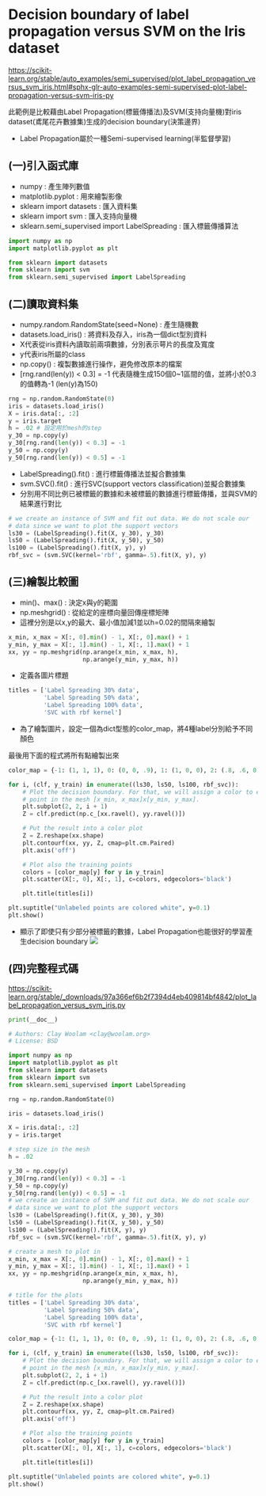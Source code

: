 # **Decision boundary of label propagation versus SVM on the Iris dataset**
https://scikit-learn.org/stable/auto_examples/semi_supervised/plot_label_propagation_versus_svm_iris.html#sphx-glr-auto-examples-semi-supervised-plot-label-propagation-versus-svm-iris-py

此範例是比較藉由Label Propagation(標籤傳播法)及SVM(支持向量機)對iris dataset(鳶尾花卉數據集)生成的decision boundary(決策邊界)
* Label Propagation屬於一種Semi-supervised learning(半監督學習)

## (一)引入函式庫

* numpy : 產生陣列數值
* matplotlib.pyplot : 用來繪製影像
* sklearn import datasets : 匯入資料集
* sklearn import svm : 匯入支持向量機
* sklearn.semi_supervised import LabelSpreading : 匯入標籤傳播算法
```python
import numpy as np
import matplotlib.pyplot as plt

from sklearn import datasets
from sklearn import svm
from sklearn.semi_supervised import LabelSpreading
```
## (二)讀取資料集

* numpy.random.RandomState(seed=None) : 產生隨機數
* datasets.load_iris() : 將資料及存入，iris為一個dict型別資料
* X代表從iris資料內讀取前兩項數據，分別表示萼片的長度及寬度
* y代表iris所屬的class
* np.copy() : 複製數據進行操作，避免修改原本的檔案
* [rng.rand(len(y)) < 0.3] = -1 代表隨機生成150個0~1區間的值，並將小於0.3的值轉為-1 (len(y)為150)
```python
rng = np.random.RandomState(0)
iris = datasets.load_iris()
X = iris.data[:, :2]
y = iris.target
h = .02 # 設定用於mesh的step
y_30 = np.copy(y)
y_30[rng.rand(len(y)) < 0.3] = -1
y_50 = np.copy(y)
y_50[rng.rand(len(y)) < 0.5] = -1
```
* LabelSpreading().fit() : 進行標籤傳播法並擬合數據集
* svm.SVC().fit() : 進行SVC(support vectors classification)並擬合數據集
* 分別用不同比例已被標籤的數據和未被標籤的數據進行標籤傳播，並與SVM的結果進行對比
```python
# we create an instance of SVM and fit out data. We do not scale our
# data since we want to plot the support vectors
ls30 = (LabelSpreading().fit(X, y_30), y_30)
ls50 = (LabelSpreading().fit(X, y_50), y_50)
ls100 = (LabelSpreading().fit(X, y), y)
rbf_svc = (svm.SVC(kernel='rbf', gamma=.5).fit(X, y), y)
```
## (三)繪製比較圖

* min()、max() : 決定x與y的範圍
* np.meshgrid() : 從給定的座標向量回傳座標矩陣
* 這裡分別是以x,y的最大、最小值加減1並以h=0.02的間隔來繪製
```python
x_min, x_max = X[:, 0].min() - 1, X[:, 0].max() + 1
y_min, y_max = X[:, 1].min() - 1, X[:, 1].max() + 1
xx, yy = np.meshgrid(np.arange(x_min, x_max, h),
                     np.arange(y_min, y_max, h))
```
* 定義各圖片標題
```python
titles = ['Label Spreading 30% data',
          'Label Spreading 50% data',
          'Label Spreading 100% data',
          'SVC with rbf kernel']
```
* 為了繪製圖片，設定一個為dict型態的color_map，將4種label分別給予不同顏色

最後用下面的程式將所有點繪製出來
```python
color_map = {-1: (1, 1, 1), 0: (0, 0, .9), 1: (1, 0, 0), 2: (.8, .6, 0)}

for i, (clf, y_train) in enumerate((ls30, ls50, ls100, rbf_svc)):
    # Plot the decision boundary. For that, we will assign a color to each
    # point in the mesh [x_min, x_max]x[y_min, y_max].
    plt.subplot(2, 2, i + 1)
    Z = clf.predict(np.c_[xx.ravel(), yy.ravel()])

    # Put the result into a color plot
    Z = Z.reshape(xx.shape)
    plt.contourf(xx, yy, Z, cmap=plt.cm.Paired)
    plt.axis('off')

    # Plot also the training points
    colors = [color_map[y] for y in y_train]
    plt.scatter(X[:, 0], X[:, 1], c=colors, edgecolors='black')

    plt.title(titles[i])

plt.suptitle("Unlabeled points are colored white", y=0.1)
plt.show()
```
* 顯示了即使只有少部分被標籤的數據，Label Propagation也能很好的學習產生decision boundary
![](https://github.com/sdgary56249128/machine-learning-python/blob/master/Semi-Supervised_Classification/plot_label_propagation_versus_svm_iris_001.png)
## (四)完整程式碼

https://scikit-learn.org/stable/_downloads/97a366ef6b2f7394d4eb409814bf4842/plot_label_propagation_versus_svm_iris.py
```python
print(__doc__)

# Authors: Clay Woolam <clay@woolam.org>
# License: BSD

import numpy as np
import matplotlib.pyplot as plt
from sklearn import datasets
from sklearn import svm
from sklearn.semi_supervised import LabelSpreading

rng = np.random.RandomState(0)

iris = datasets.load_iris()

X = iris.data[:, :2]
y = iris.target

# step size in the mesh
h = .02

y_30 = np.copy(y)
y_30[rng.rand(len(y)) < 0.3] = -1
y_50 = np.copy(y)
y_50[rng.rand(len(y)) < 0.5] = -1
# we create an instance of SVM and fit out data. We do not scale our
# data since we want to plot the support vectors
ls30 = (LabelSpreading().fit(X, y_30), y_30)
ls50 = (LabelSpreading().fit(X, y_50), y_50)
ls100 = (LabelSpreading().fit(X, y), y)
rbf_svc = (svm.SVC(kernel='rbf', gamma=.5).fit(X, y), y)

# create a mesh to plot in
x_min, x_max = X[:, 0].min() - 1, X[:, 0].max() + 1
y_min, y_max = X[:, 1].min() - 1, X[:, 1].max() + 1
xx, yy = np.meshgrid(np.arange(x_min, x_max, h),
                     np.arange(y_min, y_max, h))

# title for the plots
titles = ['Label Spreading 30% data',
          'Label Spreading 50% data',
          'Label Spreading 100% data',
          'SVC with rbf kernel']

color_map = {-1: (1, 1, 1), 0: (0, 0, .9), 1: (1, 0, 0), 2: (.8, .6, 0)}

for i, (clf, y_train) in enumerate((ls30, ls50, ls100, rbf_svc)):
    # Plot the decision boundary. For that, we will assign a color to each
    # point in the mesh [x_min, x_max]x[y_min, y_max].
    plt.subplot(2, 2, i + 1)
    Z = clf.predict(np.c_[xx.ravel(), yy.ravel()])

    # Put the result into a color plot
    Z = Z.reshape(xx.shape)
    plt.contourf(xx, yy, Z, cmap=plt.cm.Paired)
    plt.axis('off')

    # Plot also the training points
    colors = [color_map[y] for y in y_train]
    plt.scatter(X[:, 0], X[:, 1], c=colors, edgecolors='black')

    plt.title(titles[i])

plt.suptitle("Unlabeled points are colored white", y=0.1)
plt.show()
```
